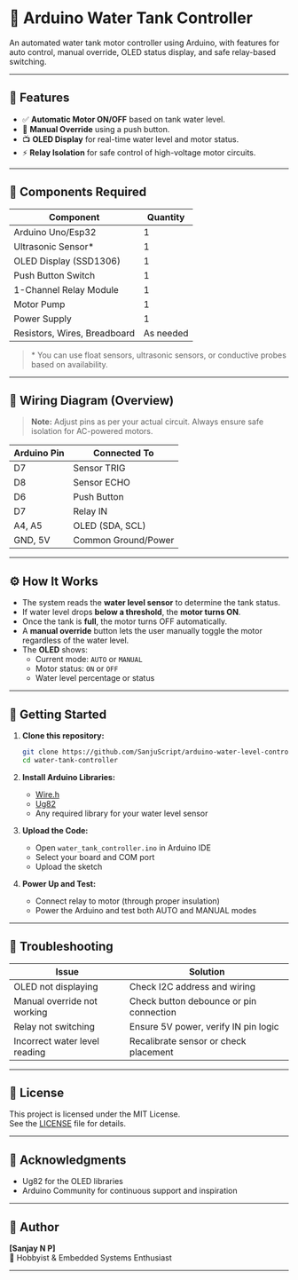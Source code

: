 # 🚰 Arduino Water Tank Controller

An automated water tank motor controller using Arduino, with features for auto control, manual override, OLED status display, and safe relay-based switching.

---

## 📌 Features

- ✅ **Automatic Motor ON/OFF** based on tank water level.
- 🔘 **Manual Override** using a push button.
- 📺 **OLED Display** for real-time water level and motor status.
- ⚡ **Relay Isolation** for safe control of high-voltage motor circuits.

---

## 🧰 Components Required

| Component              | Quantity |
|------------------------|----------|
| Arduino Uno/Esp32      | 1        |
| Ultrasonic Sensor\*    | 1        |
| OLED Display (SSD1306) | 1        |
| Push Button Switch     | 1        |
| 1-Channel Relay Module | 1        |
| Motor Pump             | 1        |
| Power Supply           | 1        |
| Resistors, Wires, Breadboard | As needed |

> \* You can use float sensors, ultrasonic sensors, or conductive probes based on availability.

---

## 🔌 Wiring Diagram (Overview)

> **Note:** Adjust pins as per your actual circuit. Always ensure safe isolation for AC-powered motors.

| Arduino Pin | Connected To       |
|-------------|--------------------|
| D7          | Sensor TRIG        |
| D8          | Sensor ECHO        |
| D6          | Push Button        |
| D7          | Relay IN           |
| A4, A5      | OLED (SDA, SCL)    |
| GND, 5V     | Common Ground/Power |

---

## ⚙️ How It Works

- The system reads the **water level sensor** to determine the tank status.
- If water level drops **below a threshold**, the **motor turns ON**.
- Once the tank is **full**, the motor turns OFF automatically.
- A **manual override** button lets the user manually toggle the motor regardless of the water level.
- The **OLED** shows:
  - Current mode: `AUTO` or `MANUAL`
  - Motor status: `ON` or `OFF`
  - Water level percentage or status 

---

## 🚀 Getting Started

1. **Clone this repository:**

    ```bash
    git clone https://github.com/SanjuScript/arduino-water-level-controller.git
    cd water-tank-controller
    ```

2. **Install Arduino Libraries:**
    - [Wire.h](https://github.com/czukowski/Wire.h.git)
    - [Ug82](https://docs.arduino.cc/libraries/u8g2/)
    - Any required library for your water level sensor

3. **Upload the Code:**
    - Open `water_tank_controller.ino` in Arduino IDE
    - Select your board and COM port
    - Upload the sketch

4. **Power Up and Test:**
    - Connect relay to motor (through proper insulation)
    - Power the Arduino and test both AUTO and MANUAL modes

---

## 🧪 Troubleshooting

| Issue                            | Solution |
|----------------------------------|----------|
| OLED not displaying              | Check I2C address and wiring |
| Manual override not working      | Check button debounce or pin connection |
| Relay not switching              | Ensure 5V power, verify IN pin logic |
| Incorrect water level reading    | Recalibrate sensor or check placement |

---

## 📄 License

This project is licensed under the MIT License.  
See the [LICENSE](LICENSE) file for details.

---

## 🙏 Acknowledgments

- Ug82 for the OLED libraries
- Arduino Community for continuous support and inspiration

---

## 👤 Author

**[Sanjay N P]**  
💼 Hobbyist & Embedded Systems Enthusiast

---

